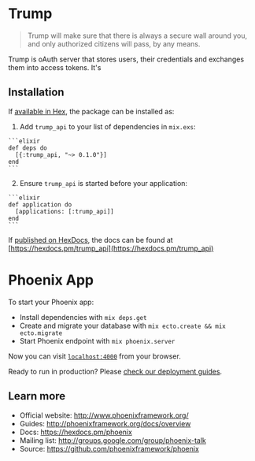 # Trump

> Trump will make sure that there is always a secure wall around you, and only authorized citizens will pass, by any means.

Trump is oAuth server that stores users, their credentials and exchanges them into access tokens. It's

## Installation

If [available in Hex](https://hex.pm/docs/publish), the package can be installed as:

  1. Add `trump_api` to your list of dependencies in `mix.exs`:

    ```elixir
    def deps do
      [{:trump_api, "~> 0.1.0"}]
    end
    ```

  2. Ensure `trump_api` is started before your application:

    ```elixir
    def application do
      [applications: [:trump_api]]
    end
    ```

If [published on HexDocs](https://hex.pm/docs/tasks#hex_docs), the docs can
be found at [https://hexdocs.pm/trump_api](https://hexdocs.pm/trump_api)


# Phoenix App

To start your Phoenix app:

  * Install dependencies with `mix deps.get`
  * Create and migrate your database with `mix ecto.create && mix ecto.migrate`
  * Start Phoenix endpoint with `mix phoenix.server`

Now you can visit [`localhost:4000`](http://localhost:4000) from your browser.

Ready to run in production? Please [check our deployment guides](http://www.phoenixframework.org/docs/deployment).

## Learn more

  * Official website: http://www.phoenixframework.org/
  * Guides: http://phoenixframework.org/docs/overview
  * Docs: https://hexdocs.pm/phoenix
  * Mailing list: http://groups.google.com/group/phoenix-talk
  * Source: https://github.com/phoenixframework/phoenix
